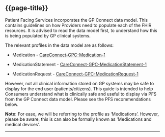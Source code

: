 ## {{page-title}}

Patient Facing Services incorporates the GP Connect data model. This contains guidelines on how Providers need to populate each of the FHIR resources. It is advised to read the data model first, to understand how this is being populated by GP clinical systems. 

The relevant profiles in the data model are as follows:

- Medication - [CareConnect-GPC-Medication-1](https://simplifier.net/guide/gpconnect-data-model/Home/FHIR-Assets/All-assets/Profiles/Profile--CareConnect-GPC-Medication-1?version=current)

- MedicationStatement - [CareConnect-GPC-MedicationStatement-1](https://simplifier.net/guide/gpconnect-data-model/Home/FHIR-Assets/All-assets/Profiles/Profile--CareConnect-GPC-MedicationStatement-1?version=current)

- MedicationRequest - [CareConnect-GPC-MedicationRequest-1](https://simplifier.net/guide/gpconnect-data-model/Home/FHIR-Assets/All-assets/Profiles/Profile--CareConnect-GPC-MedicationRequest-1?version=current)

However, not all clinical information stored on GP systems may be safe to display for the end user (patients/citizens). This guide is intended to help Consumers understand what is clinically safe and useful to display via PFS from the GP Connect data model. Please see the PFS recommendations below.

<div class="nhsd-a-box nhsd-a-box--bg-light-blue nhsd-!t-margin-bottom-6 nhsd-t-body">
<b>Note:</b> For ease, we will be referring to the profile as ‘Medications’. However, please be aware, this is can also be formally known as 'Medications and medical devices'.
</div>

---